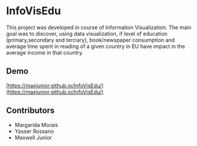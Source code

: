 # InfoVisEdu
This project was developed in course of Information Visualization. The main goal was to discover, using data visualization, if level of education (primary,secondary and terciary), 
book/newspaper consumption and average time spent in reading of a given country in EU have impact in the average income in that country.
## Demo
[https://maxjunior.github.io/InfoVisEdu/](https://maxjunior.github.io/InfoVisEdu/)
## Contributors
- Margarida Morais
- Yasser Rossano
- Maxwell Junior

